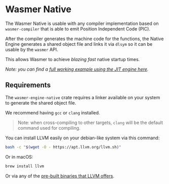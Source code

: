 # Wasmer Native

The Wasmer Native is usable with any compiler implementation
based on `wasmer-compiler` that is able to emit Position Independent
Code (PIC).

After the compiler generates the machine code for the functions, the
Native Engine generates a shared object file and links it via `dlsym`
so it can be usable by the `wasmer` API.

This allows Wasmer to achieve *blazing fast* native startup times.

*Note: you can find a [full working example using the JIT engine here](https://github.com/wasmerio/wasmer-reborn/blob/master/examples/engine_native.rs).*

## Requirements

The `wasmer-engine-native` crate requires a linker available on your
system to generate the shared object file.

We recommend having `gcc` or `clang` installed.

> Note: when cross-compiling to other targets, `clang` will be the
> default command used for compiling.

You can install LLVM easily on your debian-like system via this command:

```bash
bash -c "$(wget -O - https://apt.llvm.org/llvm.sh)"
```

Or in macOS:

```bash
brew install llvm
```

Or via any of the [pre-built binaries that LLVM offers](https://releases.llvm.org/download.html).
